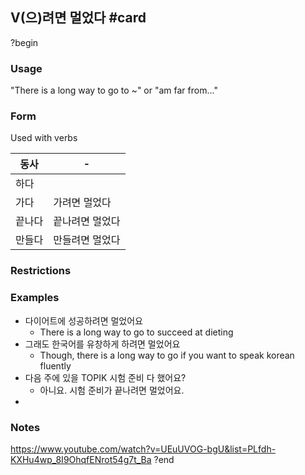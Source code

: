 ## V(으)려면 멀었다 #card
?begin
### Usage
"There is a long way to go to ~" or "am far from..."
### Form
Used with verbs

| 동사  | -        |
| --- | -------- |
| 하다  |          |
| 가다  | 가려면 멀었다  |
| 끝나다 | 끝나려면 멀었다 |
| 만들다 | 만들려면 멀었다 |
### Restrictions
### Examples
* 다이어트에 성공하려면 멀었어요
	* There is a long way to go to succeed at dieting
* 그래도 한국어를 유창하게 하려면 멀었어요
	* Though, there is a long way to go if you want to speak korean fluently
* 다음 주에 있을 TOPIK 시험 준비 다 했어요? 
	* 아니요. 시험 준비가 끝나려면 멀었어요.
* 
### Notes
https://www.youtube.com/watch?v=UEuUVOG-bgU&list=PLfdh-KXHu4wp_8I9OhqfENrot54g7t_Ba
?end
